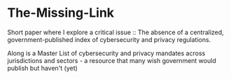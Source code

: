 # The-Missing-Link
Short paper where I explore a critical issue ::  The absence of a centralized, government-published index of cybersecurity and privacy regulations. 

Along is a  Master List of cybersecurity and privacy mandates across jurisdictions and sectors - a resource that many wish government would publish but haven't (yet)
